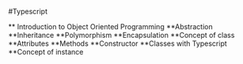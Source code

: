  #Typescript

** Introduction to Object Oriented Programming
**Abstraction
**Inheritance
**Polymorphism
**Encapsulation
**Concept of class
**Attributes
**Methods
**Constructor
**Classes with Typescript
**Concept of instance